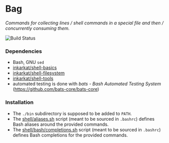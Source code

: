 # Bag

_Commands for collecting lines / shell commands in a special file and then / concurrently consuming them._

![Build Status](https://github.com/inkarkat/bag/actions/workflows/build.yml/badge.svg)

### Dependencies

* Bash, GNU `sed`
* [inkarkat/shell-basics](https://github.com/inkarkat/shell-basics)
* [inkarkat/shell-filesystem](https://github.com/inkarkat/shell-filesystem)
* [inkarkat/shell-tools](https://github.com/inkarkat/shell-tools)
* automated testing is done with _bats - Bash Automated Testing System_ (https://github.com/bats-core/bats-core)

### Installation

* The `./bin` subdirectory is supposed to be added to `PATH`.
* The [shell/aliases.sh](shell/aliases.sh) script (meant to be sourced in `.bashrc`) defines Bash aliases around the provided commands.
* The [shell/bash/completions.sh](shell/bash/completions.sh) script (meant to be sourced in `.bashrc`) defines Bash completions for the provided commands.
